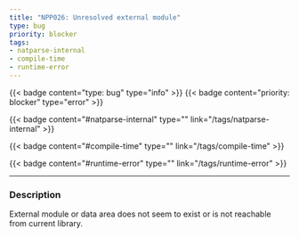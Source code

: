 ```yaml
---
title: "NPP026: Unresolved external module"
type: bug
priority: blocker
tags:
- natparse-internal 
- compile-time 
- runtime-error 
---
```


{{< badge content="type: bug" type="info" >}}
{{< badge content="priority: blocker" type="error" >}}


{{< badge content="#natparse-internal" type="" link="/tags/natparse-internal" >}}

{{< badge content="#compile-time" type="" link="/tags/compile-time" >}}

{{< badge content="#runtime-error" type="" link="/tags/runtime-error" >}}

---

### Description
External module or data area does not seem to exist or is not reachable from current library.
